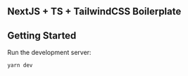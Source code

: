 ## NextJS + TS + TailwindCSS Boilerplate

## Getting Started

Run the development server:

```bash
yarn dev
```
